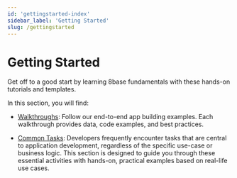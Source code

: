```yaml
---
id: 'gettingstarted-index'
sidebar_label: 'Getting Started'
slug: /gettingstarted
---
```


# Getting Started

Get off to a good start by learning 8base fundamentals with these hands-on tutorials and templates.

In this section, you will find: 

-   [Walkthroughs](walkthroughs.md): Follow our end-to-end app building examples. Each walkthrough provides data, code examples, and best practices. 
 
-   [Common Tasks](common-tasks-index.md): Developers frequently encounter tasks that are central to application development, regardless of the specific use-case or business logic. This section is designed to guide you through these essential activities with hands-on, practical examples based on real-life use cases.